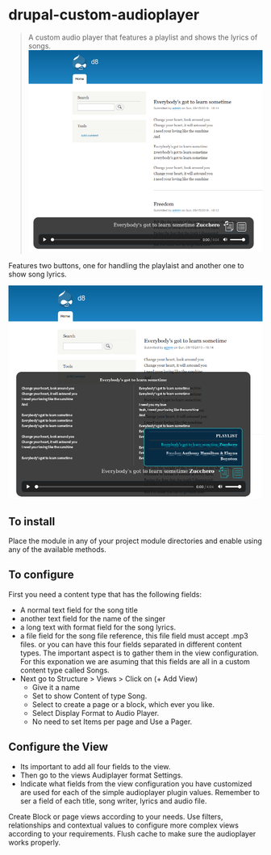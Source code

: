 # drupal-custom-audioplayer

> A custom audio player that features a playlist and shows the lyrics of songs.
    ![Simple custom audio player.](https://raw.githubusercontent.com/x7ian/drupal-custom-audioplayer/master/images/audioplayer_playlist_w_lyrics_.png)
    
Features two buttons, one for handling the playlaist and another one to show song lyrics.

![Simple custom audioplayer featuring lyrics and playlist.](https://raw.githubusercontent.com/x7ian/drupal-custom-audioplayer/master/images/audioplayer_playlist_w_lyrics.png)

## To install 

Place the module in any of your project module directories and enable using any of the available methods.
    
## To configure
    
First you need a content type that has the following fields:
 - A normal text field for the song title
 - another text field for the name of the singer
 - a long text  with format field for the song lyrics.
 - a file field for the song file reference, this file field must accept .mp3 files.
or you can have this four fields separated in different content types. The important aspect is to gather them in the view configuration. For this exponation we are asuming that this fields are all in a custom content type called Songs.
 - Next go to Structure > Views > Click on (+ Add View)
   - Give it a name
   - Set to show Content of type Song.
   - Select to create a page or a block, which ever you like.
   - Select Display Format to Audio Player.
   - No need to set Items per page and Use a Pager.
   
## Configure the View
    
   - Its important to add all four fields to the view.
   - Then go to the views Audiplayer format Settings. 
   - Indicate what fields from the view configuration you have customized are used for each of the simple audioplayer plugin values. Remember to ser a field of each title, song writer, lyrics and audio file.
    
Create Block or page views according to your needs. 
Use filters, relationships and contextual values to configure more complex views according to your requirements.
Flush cache to make sure the audioplayer works properly.
